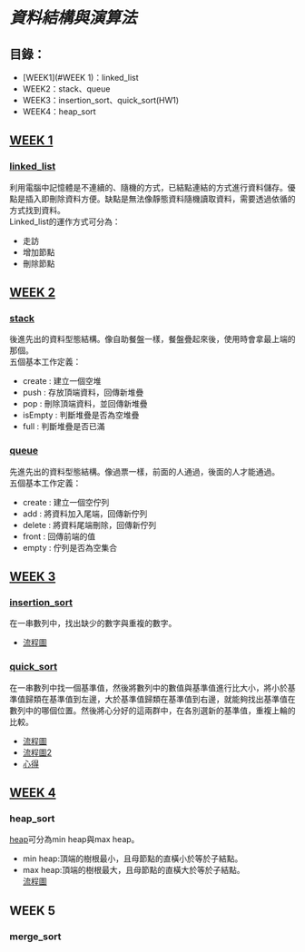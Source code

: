 # _**資料結構與演算法**_
## 目錄：
*   [WEEK1](#WEEK 1)：linked_list
*   WEEK2：stack、queue
*   WEEK3：insertion_sort、quick_sort(HW1)
*   WEEK4：heap_sort

## [WEEK 1](https://github.com/yenchungLin/study/tree/master/WEEK%201)
### [linked_list](https://github.com/yenchungLin/study/blob/master/WEEK%201/linked_list.py)

利用電腦中記憶體是不連續的、隨機的方式，已結點連結的方式進行資料儲存。優點是插入即刪除資料方便。缺點是無法像靜態資料隨機讀取資料，需要透過依循的方式找到資料。     
Linked_list的運作方式可分為：     
*   走訪
*   增加節點
*   刪除節點
## [WEEK 2](https://github.com/yenchungLin/study/tree/master/WEEK%202)
### [stack](https://github.com/yenchungLin/study/blob/master/WEEK%202/stack.py)

後進先出的資料型態結構。像自助餐盤一樣，餐盤疊起來後，使用時會拿最上端的那個。     
五個基本工作定義：      
*   create : 建立一個空堆
*   push : 存放頂端資料，回傳新堆疊
*   pop : 刪除頂端資料，並回傳新堆疊
*   isEmpty : 判斷堆疊是否為空堆疊
*   full : 判斷堆疊是否已滿
### [queue](https://github.com/yenchungLin/study/blob/master/WEEK%202/queue.py)

先進先出的資料型態結構。像過票一樣，前面的人通過，後面的人才能通過。   
五個基本工作定義：     
*   create : 建立一個空佇列
*   add : 將資料加入尾端，回傳新佇列
*   delete : 將資料尾端刪除，回傳新佇列
*   front : 回傳前端的值
*   empty : 佇列是否為空集合
## [WEEK 3](https://github.com/yenchungLin/study/tree/master/WEEK%203)

### [insertion_sort](https://github.com/yenchungLin/study/blob/master/WEEK%203/SetMismatch.py)
在一串數列中，找出缺少的數字與重複的數字。   
*   [流程圖](https://github.com/yenchungLin/study/blob/master/picture/insertion_sort.png)

### [quick_sort](https://nbviewer.jupyter.org/github/yenchungLin/study/blob/master/WEEK%203/HW1_quick_sort.ipynb)
在一串數列中找一個基準值，然後將數列中的數值與基準值進行比大小，將小於基準值歸類在基準值到左邊，大於基準值歸類在基準值到右邊，就能夠找出基準值在數列中的哪個位置。然後將心分好的這兩群中，在各別選新的基準值，重複上輪的比較。    
*   [流程圖](https://github.com/yenchungLin/study/blob/master/picture/quick_sort.png)      
*   [流程圖2](https://github.com/yenchungLin/study/blob/master/picture/quick_sort2.png)     
*   [心得](https://github.com/yenchungLin/study/blob/master/心得/quick_sort心得.txt)
## [WEEK 4](https://github.com/yenchungLin/study/tree/master/WEEK%204)
### heap_sort
[heap](https://github.com/yenchungLin/study/blob/master/WEEK4/heap.py)可分為min heap與max heap。      
*   min heap:頂端的樹根最小，且母節點的直橫小於等於子結點。    
*   max heap:頂端的樹根最大，且母節點的直橫大於等於子結點。     
[流程圖](https://github.com/yenchungLin/study/blob/master/picture/heap_sort.png)
## WEEK 5
### merge_sort

